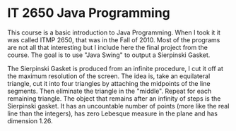 # IT 2650 Java Programming

This course is a basic introduction to Java Programming.  When I took it it was called ITMP 2650, that was in the Fall of 2010.  Most of the programs are not all that interesting but I include here the final project from the course.  The goal is to use "Java Swing" to output a Sierpinski Gasket.

The Sierpinski Gasket is produced from an infinite procedure, I cut it off at the maximum resolution of the screen.  The idea is, take an equilateral triangle, cut it into four triangles by attaching the midpoints of the line segments.  Then eliminate the triangle in the "middle".  Repeat for each remaining triangle.  The object that remains after an infinity of steps is the Sierpinski gasket.  It has an uncountable number of points (more like the real line than the integers), has zero Lebesque measure in the plane and has dimension 1.26.  
